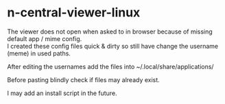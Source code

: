 # n-central-viewer-linux
The viewer does not open when asked to in browser because of missing default app / mime config. <br />
I created these config files quick & dirty so still have change the username (meme) in used paths.<br />

After editing the usernames add the files into ~/.local/share/applications/<br />

Before pasting blindly check if files may already exist.

I may add an install script in the future.<br />
